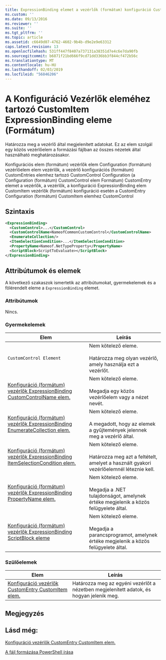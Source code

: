 ```yaml
---
title: ExpressionBinding elemet a vezérlők (formátum) konfiguráció CustomItem |} A Microsoft Docs
ms.custom: ''
ms.date: 09/13/2016
ms.reviewer: ''
ms.suite: ''
ms.tgt_pltfrm: ''
ms.topic: article
ms.assetid: c6649d07-4762-4602-9b4b-d9e2e9e63312
caps.latest.revision: 13
ms.openlocfilehash: 531ff447f8407a737131a38351d7e4c6e7da90fb
ms.sourcegitcommit: b6871f21bd666f9cd71dd336bb3f844cf472b56c
ms.translationtype: MT
ms.contentlocale: hu-HU
ms.lasthandoff: 02/03/2019
ms.locfileid: "56846206"
---
```

# <a name="expressionbinding-element-for-customitem-for-controls-for-configuration-format"></a>A Konfiguráció Vezérlők eleméhez tartozó CustomItem ExpressionBinding eleme (Formátum)

Határozza meg a vezérlő által megjelenített adatokat. Ez az elem szolgál egy közös vezérlőelem a formázási fájlban az összes nézetek által használható meghatározásakor.

Konfigurációs elem (formátum) vezérlők elem Configuration (formátum) vezérlőelem elem vezérlők, a vezérlő konfigurációs (formátum) CustomEntries elemhez tartozó CustomControl Configuration (a Configuration (formátum) CustomControl elem Formátum) CustomEntry elemet a vezérlők, a vezérlők, a konfiguráció ExpressionBinding elem CustomItem vezérlők (formátum) konfiguráció esetén a CustomEntry Configuration (formátum) CustomItem elemhez CustomControl

## <a name="syntax"></a>Szintaxis

```xml
<ExpressionBinding>
  <CustomControl>...</CustomControl>
  <CustomControlName>NameofCommonCustomControl</CustomControlName>
  <EnumerateCollection/>
  <ItemSelectionCondition>...</ItemSelectionCondition>
  <PropertyName>Nameof.NetTypeProperty</PropertyName>
  <ScriptBlock>ScriptToEvaluate></ScriptBlock>
</ExpressionBinding>
```

## <a name="attributes-and-elements"></a>Attribútumok és elemek

A következő szakaszok ismertetik az attribútumokat, gyermekelemek és a fölérendelt eleme a `ExpressionBinding` elemet.

### <a name="attributes"></a>Attribútumok

Nincs.

### <a name="child-elements"></a>Gyermekelemek

|Elem|Leírás|
|-------------|-----------------|
|`CustomControl Element`|Nem kötelező eleme.<br /><br /> Határozza meg olyan vezérlő, amely használja ezt a vezérlőt.|
|[Konfiguráció (formátum) vezérlők ExpressionBinding CustomControlName elem.](./customcontrolname-element-for-expressionbinding-for-controls-for-configuration-format.md)|Nem kötelező eleme.<br /><br /> Megadja egy közös vezérlőelem vagy a nézet nevét.|
|[Konfiguráció (formátum) vezérlők ExpressionBinding EnumerateCollection elem.](./enumeratecollection-element-for-expressionbinding-for-controls-for-configuration-format.md)|Nem kötelező eleme.<br /><br /> A megadott, hogy az elemek a gyűjtemények jelennek meg a vezérlő által.|
|[Konfiguráció (formátum) vezérlők ExpressionBinding ItemSelectionCondition elem.](./itemselectioncondition-element-for-expressionbinding-for-controls-for-configuration-format.md)|Nem kötelező eleme.<br /><br /> Határozza meg azt a feltételt, amelyet a használt gyakori vezérlőelemnél léteznie kell.|
|[Konfiguráció (formátum) vezérlők ExpressionBinding PropertyName elem.](./propertyname-element-for-expressionbinding-for-controls-for-configuration-format.md)|Nem kötelező eleme.<br /><br /> Megadja a .NET tulajdonságot, amelynek értéke megjelenik a közös felügyelete által.|
|[Konfiguráció (formátum) vezérlők ExpressionBinding ScriptBlock eleme](./scriptblock-element-for-expressionbinding-for-controls-for-configuration-format.md)|Nem kötelező eleme.<br /><br /> Megadja a parancsprogramot, amelynek értéke megjelenik a közös felügyelete által.|

### <a name="parent-elements"></a>Szülőelemek

|Elem|Leírás|
|-------------|-----------------|
|[Konfiguráció vezérlők CustomEntry CustomItem elem.](./customitem-element-for-customentry-for-controls-for-configuration-format.md)|Határozza meg az egyéni vezérlőt a nézetben megjelenített adatok, és hogyan jelenik meg.|

## <a name="remarks"></a>Megjegyzés

## <a name="see-also"></a>Lásd még:

[Konfiguráció vezérlők CustomEntry CustomItem elem.](./customitem-element-for-customentry-for-controls-for-configuration-format.md)

[A fájl formázása PowerShell írása](./writing-a-powershell-formatting-file.md)
